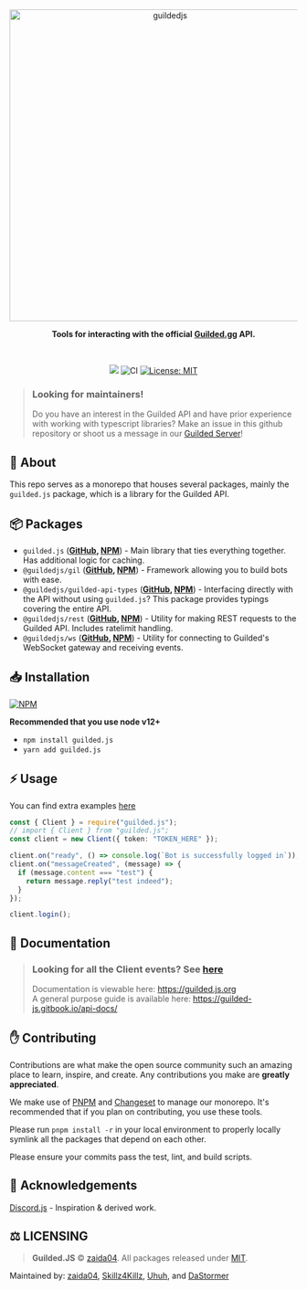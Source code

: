 <div align="center">
    <img src="https://raw.githubusercontent.com/guildedjs/guilded.js-next/main/static/readme-header.png" width="546" alt="guildedjs"/>
    <p><b>Tools for interacting with the official <a href="https://www.guilded.gg/">Guilded.gg</a> API.</b></p>  
    <br />
    <p>
        <a href="https://www.guilded.gg/i/k1ber4Jp"><img src="https://shields.yoki-labs.xyz/shields/i/k1ber4Jp?style=flat"></a>
        <img src="https://github.com/guildedjs/guilded.js/actions/workflows/ci.yml/badge.svg" alt="CI">
        <a href="https://opensource.org/licenses/MIT"><img src="https://img.shields.io/badge/License-MIT-yellow.svg" alt="License: MIT"></a><br>
    </p>
</div>

> ### Looking for maintainers!
>
> Do you have an interest in the Guilded API and have prior experience with working with typescript libraries? Make an issue in this github repository or shoot us a message in our [Guilded Server](https://www.guilded.gg/guildedjs)!

## 📝 About

This repo serves as a monorepo that houses several packages, mainly the `guilded.js` package, which is a library for the Guilded API.

## 📦 Packages

- `guilded.js` (**[GitHub](https://github.com/guildedjs/guilded.js/tree/main/packages/guilded.js#readme), [NPM](https://www.npmjs.com/package/guilded.js)**) - Main library that ties everything together. Has additional logic for caching.
- `@guildedjs/gil` (**[GitHub](https://github.com/guildedjs/guilded.js/tree/main/packages/gil#readme), [NPM](https://www.npmjs.com/package/@guildedjs/gil)**) - Framework allowing you to build bots with ease.
- `@guildedjs/guilded-api-types` (**[GitHub](https://github.com/guildedjs/guilded.js/tree/main/packages/guilded-api-typings#readme), [NPM](https://www.npmjs.com/package/@guildedjs/guilded-api-typings)**) - Interfacing directly with the API without using `guilded.js`? This package provides typings covering the entire API.
- `@guildedjs/rest` (**[GitHub](https://github.com/guildedjs/guilded.js/tree/main/packages/rest#readme), [NPM](https://www.npmjs.com/package/@guildedjs/rest)**) - Utility for making REST requests to the Guilded API. Includes ratelimit handling.
- `@guildedjs/ws` (**[GitHub](https://github.com/guildedjs/guilded.js/tree/main/packages/ws#readme), [NPM](https://www.npmjs.com/package/@guildedjs/ws)**) - Utility for connecting to Guilded's WebSocket gateway and receiving events.

## 📥 Installation

<a href="https://npmjs.org/package/guilded.js"><img src="https://nodei.co/npm/guilded.js.png" alt="NPM"></a>

**Recommended that you use node v12+**

- `npm install guilded.js`
- `yarn add guilded.js`

## ⚡ Usage

You can find extra examples [here](https://github.com/guildedjs/examples/tree/main/examples)

```ts
const { Client } = require("guilded.js");
// import { Client } from "guilded.js";
const client = new Client({ token: "TOKEN_HERE" });

client.on("ready", () => console.log(`Bot is successfully logged in`));
client.on("messageCreated", (message) => {
  if (message.content === "test") {
    return message.reply("test indeed");
  }
});

client.login();
```

## 📃 Documentation

> ### Looking for all the Client events? See [here](https://guildedjs.github.io/types/guilded_js.ClientEvents.html)
>
> Documentation is viewable here: https://guilded.js.org  
> A general purpose guide is available here: https://guilded-js.gitbook.io/api-docs/

<!--END GETTING STARTED-->

## ✋ Contributing

Contributions are what make the open source community such an amazing place to learn, inspire, and create. Any contributions you make are **greatly appreciated**.

We make use of [PNPM](https://pnpm.io/) and [Changeset](https://github.com/changesets/changesets) to manage our monorepo. It's recommended that if you plan on contributing, you use these tools.

Please run `pnpm install -r` in your local environment to properly locally symlink all the packages that depend on each other.

Please ensure your commits pass the test, lint, and build scripts.

## 🤝 Acknowledgements

[Discord.js](https://github.com/discordjs/discord.js) - Inspiration & derived work.

## ⚖️ LICENSING

> **Guilded.JS** © [zaida04](https://github.com/zaida04). All packages released under [MIT](https://github.com/guildedjs/guilded.js/blob/main/LICENSE).

Maintained by: [zaida04](https://github.com/zaida04), [Skillz4Killz](https://github.com/Skillz4Killz), [Uhuh](https://github.com/Uhuh), and [DaStormer](https://github.com/DaStormer)
